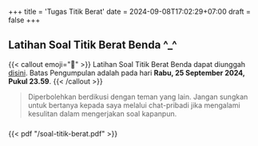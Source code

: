 +++
title = 'Tugas Titik Berat'
date = 2024-09-08T17:02:29+07:00
draft = false
+++

## Latihan Soal Titik Berat Benda ^_^

{{< callout emoji="📝" >}}
 Latihan Soal Titik Berat Benda dapat diunggah [disini](https://forms.gle/ShSGFxfscSkZhv5c7). Batas Pengumpulan adalah pada hari **Rabu, 25 September 2024, Pukul 23.59**.
{{< /callout >}}

> Diperbolehkan berdikusi dengan teman yang lain. Jangan sungkan untuk bertanya kepada saya melalui chat-pribadi jika mengalami kesulitan dalam mengerjakan soal kapanpun.

<div style="margin-top: 3ex;"></div>

{{< pdf "/soal-titik-berat.pdf" >}}




